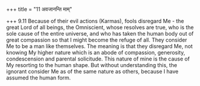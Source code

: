 +++
title = "11 अवजानन्ति माम्"

+++
9.11 Because of their evil actions (Karmas), fools disregard Me - the great Lord of all beings, the Omniscient, whose resolves are true, who is the sole cause of the entire universe, and who has taken the human body out of great compassion so that I might become the refuge of all.
They consider Me to be a man like themselves. The meaning is that they disregard Me, not knowing My higher nature which is an abode of compassion, generosity, condescension and parental solicitude. This nature of mine is the cause of My resorting to the human shape. But without understanding this, the ignorant consider Me as of the same nature as others, because I have assumed the human form.
